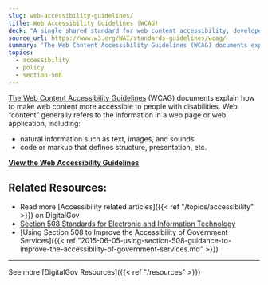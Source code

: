 ```yaml
---
slug: web-accessibility-guidelines/
title: Web Accessibility Guidelines (WCAG)
deck: "A single shared standard for web content accessibility, developed in the open to meet the needs of individuals, organizations, and governments internationally"
source_url: https://www.w3.org/WAI/standards-guidelines/wcag/
summary: 'The Web Content Accessibility Guidelines (WCAG) documents explain how to make web content more accessible to people with disabilities. Web &#8220;content&#8221; generally refers to the information in a web page or web application, including: natural information such as text, images, and sounds code or markup that defines structure, presentation, etc. View the Web Accessibility Guidelines'
topics:
  - accessibility
  - policy
  - section-508
---
```


[The Web Content Accessibility Guidelines](http://www.w3.org/WAI/intro/wcag.php) (WCAG) documents explain how to make web content more accessible to people with disabilities. Web &#8220;content&#8221; generally refers to the information in a web page or web application, including:

- natural information such as text, images, and sounds
- code or markup that defines structure, presentation, etc.

[**View the Web Accessibility Guidelines**](http://www.w3.org/WAI/intro/wcag.php)


## Related Resources:

  * Read more [Accessibility related articles]({{< ref "/topics/accessibility" >}}) on DigitalGov
  * [Section 508 Standards for Electronic and Information Technology](http://www.access-board.gov/guidelines-and-standards/communications-and-it/about-the-section-508-standards/section-508-standards)
  * [Using Section 508 to Improve the Accessibility of Government Services]({{< ref "2015-06-05-using-section-508-guidance-to-improve-the-accessibility-of-government-services.md" >}})

* * *

See more [DigitalGov Resources]({{< ref "/resources" >}})
